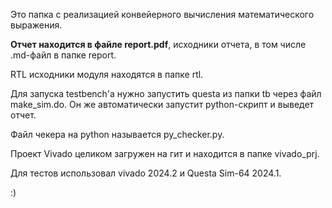 Это папка с реализацией конвейерного вычисления математического выражения.

**Отчет находится в файле report.pdf**, исходники отчета, в том числе .md-файл в папке report.

RTL исходники модуля находятся в папке rtl.

Для запуска testbench'a нужно запустить questa из папки tb через файл make_sim.do. Он же автоматически запустит python-скрипт и выведет отчет. 

Файл чекера на python называется py_checker.py. 

Проект Vivado целиком загружен на гит и находится в папке vivado_prj.

Для тестов использовал vivado 2024.2 и Questa Sim-64 2024.1.

:)
